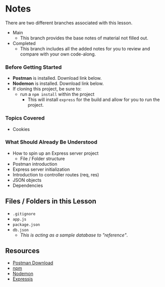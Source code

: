 # Notes
There are two different branches associated with this lesson.
- Main
  - This branch provides the base notes of material not filled out.
- Completed
  - This branch includes all the added notes for you to review and compare with your own code-along.

### Before Getting Started
- **Postman** is installed. Download link below.
- **Nodemon** is installed. Download link below.
- If cloning this project, be sure to:
  - run a `npm install` within the project
    - This will install `express` for the build and allow for you to run the project.

### Topics Covered
- Cookies

### What Should Already Be Understood
- How to spin up an Express server project
  - File / Folder structure
- Postman introduction
- Express server initialization
- Introduction to controller routes (req, res)
- JSON objects
- Dependencies

## Files / Folders in this Lesson
- `.gitignore`
- `app.js`
- `package.json`
- `db.json`
  - *This is acting as a sample database to "reference"*.

## Resources
- [Postman Download](https://www.postman.com/downloads/)
- [npm](https://www.npmjs.com/)
- [Nodemon](https://nodemon.io/)
- [Expressjs](https://expressjs.com/en/guide/routing.html)
